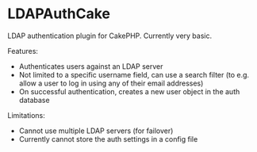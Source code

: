 LDAPAuthCake
============

LDAP authentication plugin for CakePHP.  Currently very basic.

Features:

* Authenticates users against an LDAP server
* Not limited to a specific username field, can use a search filter (to e.g. allow a user to log in using any of their email addresses)
* On successful authentication, creates a new user object in the auth database

Limitations:

* Cannot use multiple LDAP servers (for failover)
* Currently cannot store the auth settings in a config file
